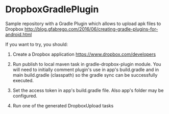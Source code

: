 # DropboxGradlePlugin
Sample repository with a Gradle Plugin which allows to upload apk files to Dropbox http://blog.gfabrego.com/2016/06/creating-gradle-plugins-for-android.html

If you want to try, you should: 

1. Create a Dropbox application https://www.dropbox.com/developers

2. Run publish to local maven task in gradle-dropbox-plugin module. You will need to initially comment plugin's use in app's build.gradle and in main build.gradle (classpath) so the gradle sync can be successfully executed.

3. Set the access token in app's build.gradle file. Also app's folder may be configured. 

4. Run one of the generated DropboxUpload tasks

